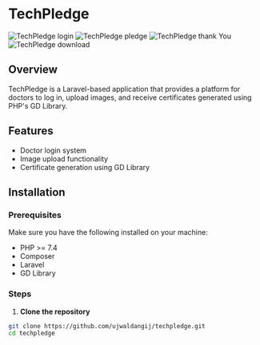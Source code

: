 # TechPledge

![TechPledge login](public/images/login.png)
![TechPledge pledge](public/images/main.png)
![TechPledge thank You](public/images/thankyou.png)
![TechPledge download](public/images/download.png)

## Overview

TechPledge is a Laravel-based application that provides a platform for doctors to log in, upload images, and receive certificates generated using PHP's GD Library.

## Features

- Doctor login system
- Image upload functionality
- Certificate generation using GD Library

## Installation

### Prerequisites

Make sure you have the following installed on your machine:

- PHP >= 7.4
- Composer
- Laravel
- GD Library

### Steps

1. **Clone the repository**

```bash
git clone https://github.com/ujwaldangij/techpledge.git
cd techpledge
